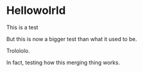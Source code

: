 # Hellowolrld
This is a test

But this is now a bigger test than what it used to be. 

Trolololo.

In fact, testing how this merging thing works.
